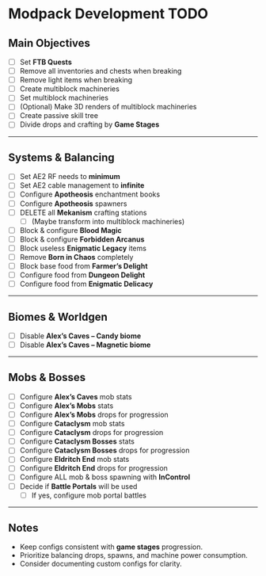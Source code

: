 # Modpack Development TODO

## Main Objectives
- [ ] Set **FTB Quests**
- [ ] Remove all inventories and chests when breaking
- [ ] Remove light items when breaking
- [ ] Create multiblock machineries
- [ ] Set multiblock machineries
- [ ] (Optional) Make 3D renders of multiblock machineries
- [ ] Create passive skill tree
- [ ] Divide drops and crafting by **Game Stages**

---

## Systems & Balancing
- [ ] Set AE2 RF needs to **minimum**
- [ ] Set AE2 cable management to **infinite**
- [ ] Configure **Apotheosis** enchantment books
- [ ] Configure **Apotheosis** spawners
- [ ] DELETE all **Mekanism** crafting stations  
  - [ ] (Maybe transform into multiblock machineries)
- [ ] Block & configure **Blood Magic**
- [ ] Block & configure **Forbidden Arcanus**
- [ ] Block useless **Enigmatic Legacy** items
- [ ] Remove **Born in Chaos** completely
- [ ] Block base food from **Farmer’s Delight**
- [ ] Configure food from **Dungeon Delight**
- [ ] Configure food from **Enigmatic Delicacy**

---

## Biomes & Worldgen
- [ ] Disable **Alex’s Caves – Candy biome**
- [ ] Disable **Alex’s Caves – Magnetic biome**

---

## Mobs & Bosses
- [ ] Configure **Alex’s Caves** mob stats
- [ ] Configure **Alex’s Mobs** stats
- [ ] Configure **Alex’s Mobs** drops for progression
- [ ] Configure **Cataclysm** mob stats
- [ ] Configure **Cataclysm** drops for progression
- [ ] Configure **Cataclysm Bosses** stats
- [ ] Configure **Cataclysm Bosses** drops for progression
- [ ] Configure **Eldritch End** mob stats
- [ ] Configure **Eldritch End** drops for progression
- [ ] Configure ALL mob & boss spawning with **InControl**
- [ ] Decide if **Battle Portals** will be used  
  - [ ] If yes, configure mob portal battles

---

## Notes
- Keep configs consistent with **game stages** progression.
- Prioritize balancing drops, spawns, and machine power consumption.
- Consider documenting custom configs for clarity.